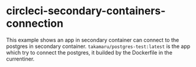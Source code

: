 # circleci-secondary-containers-connection

This example shows an app in secondary container can connect to the postgres in secondary container.
`takamaru/postgres-test:latest` is the app which try to connect the postgres, it builded by the Dockerfile in the currentiner.
